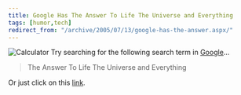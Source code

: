 ```yaml
---
title: Google Has The Answer To Life The Universe and Everything
tags: [humor,tech]
redirect_from: "/archive/2005/07/13/google-has-the-answer.aspx/"
---
```


![Calculator](https://haacked.com/assets/images/Calculator.gif) Try searching
for the following search term in [Google](http://google.com/)...

> The Answer To Life The Universe and Everything

Or just click on this
[link](http://www.google.com/search?sourceid=navclient-ff&ie=UTF-8&q=the%20answer%20to%20life%20the%20universe%20and%20everything).


